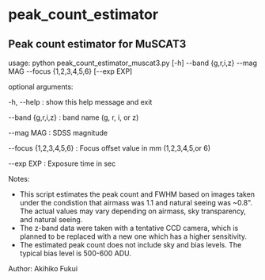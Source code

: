 # peak_count_estimator
## Peak count estimator for MuSCAT3

usage: python peak_count_estimator_muscat3.py [-h] --band {g,r,i,z} --mag MAG --focus {1,2,3,4,5,6} [--exp EXP]


optional arguments:

  -h, --help              : show this help message and exit

  --band {g,r,i,z}        : band name (g, r, i, or z)
  
  --mag MAG               : SDSS magnitude
  
  --focus {1,2,3,4,5,6}   : Focus offset value in mm (1,2,3,4,5,or 6)
  
  --exp EXP               : Exposure time in sec


Notes:
- This script estimates the peak count and FWHM based on images taken under the condistion that airmass was 1.1 and natural seeing was ~0.8".
  The actual values may vary depending on airmass, sky transparency, and natural seeing.
- The z-band data were taken with a tentative CCD camera, which is planned to be replaced with a new one which has a higher sensitivity.
- The estimated peak count does not include sky and bias levels. The typical bias level is 500-600 ADU.


Author: Akihiko Fukui
